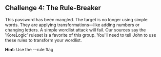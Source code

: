 
## Challenge 4: The Rule-Breaker

This password has been mangled. The target is no longer using simple words. They are applying transformations—like adding numbers or changing letters. A simple wordlist attack will fail. Our sources say the 'KoreLogic' ruleset is a favorite of this group. You'll need to tell John to use these rules to transform your wordlist.

**Hint**: Use the --rule flag
